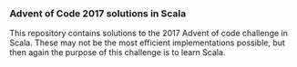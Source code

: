 ### Advent of Code 2017 solutions in Scala

This repository contains solutions to the 2017 Advent of code challenge in Scala.
These may not be the most efficient implementations possible, but then again the
purpose of this challenge is to learn Scala.
